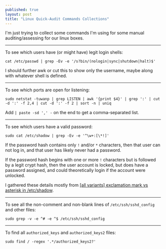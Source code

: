 ```yaml
---
published: true
layout: post
title: "Linux Quick-Audit Commands Collections"
---
```



I'm just trying to collect some commands I'm using for some manual auditing/assessing for our linux boxes.

---

To see which users have (or might have) legit login shells:

```
cat /etc/passwd | grep -Ev -e '/s?bin/(nologin|sync|shutdown|halt)$'
```

I should further awk or cut this to show only the username, maybe along with whatever shell is defined.

---

To see which ports are open for listening:

```
sudo netstat -tuwanp | grep LISTEN | awk '{print $4}' | grep ':' | cut -d ':' -f 2,4 | cut -d ':' -f 2 | sort -n | uniq
```

Add `| paste -sd ',' -` on the end to get a comma-separated list.

---

To see which users have a valid password:

```
sudo cat /etc/shadow | grep -Ev -e '^\w+:[\*!]'
```

If the password hash contains only `!` and/or `*` characters, then that user can not log in, and that user has likely never had a password.

If the password hash begins with one or more `!` characters but is followed by a legit crypt hash, then the user account is locked, but does have a password assigned, and could theoretically login if the account were unlocked.

I gathered these details mostly from [\[all variants\] exclamation mark vs asterisk in /etc/shadow](http://ubuntuforums.org/showthread.php?t=2026413).

---

To see all the non-comment and non-blank lines of `/etc/ssh/sshd_config` and other files:

```
sudo grep -v -e ^# -e ^$ /etc/ssh/sshd_config
```

---

To find all `authorized_keys` and `authorized_keys2` files:

```
sudo find / -regex '.*/authorized_keys2?'
```

